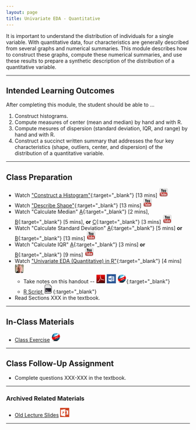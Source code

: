 ```yaml
---
layout: page
title: Univariate EDA - Quantitative
---
```


It is important to understand the distribution of individuals for a single variable.  With quantitative data, four characteristics are generally described from several graphs and numerical summaries.  This module describes how to construct these graphs, compute these numerical summaries, and use these results to prepare a synthetic description of the distribution of a quantitative variable.

----

## Intended Learning Outcomes
After completing this module, the student should be able to ...

1. Construct histograms.
1. Compute measures of center (mean and median) by hand and with R.
1. Compute mesures of dispersion (standard deviation, IQR, and range) by hand and with R.
1. Construct a succinct written summary that addresses the four key characteristics (shape, outliers, center, and dispersion) of the distribution of a quantitative variable.

----

## Class Preparation

* Watch ["Construct a Histogram"](https://www.youtube.com/v/sC7gjg9g3JU?version=3&autoplay=1){:target="_blank"} [13 mins] ![YouTube](../../img/youtube.png)
* Watch ["Describe Shape"](https://www.youtube.com/v/H9ITfdaX2ZQ?version=3&autoplay=1){:target="_blank"} [13 mins] ![YouTube](../../img/youtube.png)
* Watch "Calculate Median" [A](https://www.youtube.com/v/0SYsi38XucI?version=3&autoplay=1){:target="_blank"} [2 mins], [B](https://www.youtube.com/v/hTYTaOaQUcw?version=3&autoplay=1){:target="_blank"} [5 mins], **or** [C](https://www.youtube.com/v/9a8M_KfclBE?version=3&autoplay=1){:target="_blank"} [3 mins] ![YouTube](../../img/youtube.png)
* Watch "Calculate Standard Deviation" [A](https://www.youtube.com/v/qqOyy_NjflU?version=3&autoplay=1){:target="_blank"} [5 mins] **or** [B](https://www.youtube.com/v/atS4wX8I9H0?version=3&autoplay=1){:target="_blank"} [13 mins] ![YouTube](../../img/youtube.png)
* Watch "Calculate IQR" [A](https://www.youtube.com/v/R6VDj7pEG30?version=3&autoplay=1){:target="_blank"} [3 mins] **or** [B](https://www.youtube.com/v/F3WcEAW-M80?version=3&start=366&autoplay=1){:target="_blank"} [9 mins] ![YouTube](../../img/youtube.png)
* Watch ["Univariate EDA (Quantitative) in R"](https://vimeo.com/user45324800/ncstats-uedaq){:target="_blank"} [4 mins] ![Ogle](../../img/dhovid.png)
    * Take notes on this handout -- [![PDF](../../img/pdf.png)](RHO.pdf) [![MSWord](../../img/word.png)](RHO.docx) [![Webpage](../../img/web.png)](RHO.html){:target="_blank"}
    * [R Script ![R Script](../../img/script.png)](RHO.R){:target="_blank"}
* Read Sections XXX in the textbook.

----

## In-Class Materials

* [Class Exercise](CE.html) ![Webpage](../../img/web.png)

----

## Class Follow-Up Assignment

* Complete questions XXX-XXX in the textbook.

----

### Archived Related Materials

* [Old Lecture Slides](PPT_old.pptx) ![PowerPoint](../../img/ppt.png)

----

<style type="text/css">
header.header-page .page-heading h1 {
  font-size: 45px;
  margin-top: 0;
}
</style>

